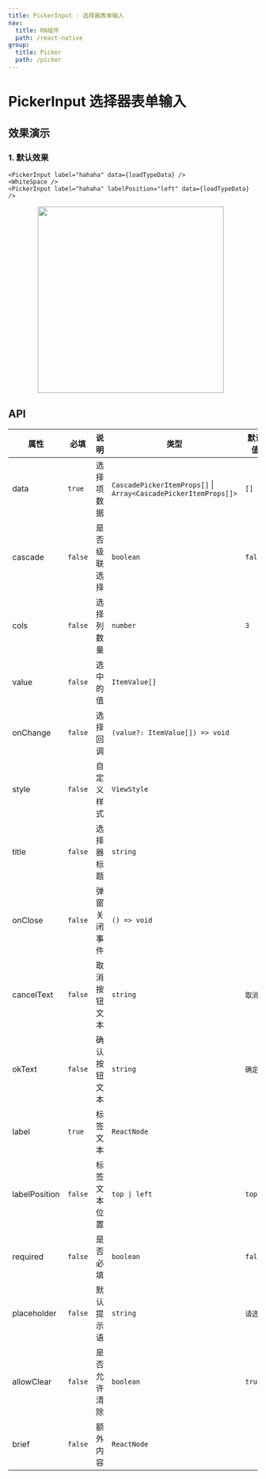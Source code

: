 ```yaml
---
title: PickerInput - 选择器表单输入
nav:
  title: RN组件
  path: /react-native
group:
  title: Picker
  path: /picker
---
```


# PickerInput 选择器表单输入

## 效果演示

### 1. 默认效果

```tsx | pure
<PickerInput label="hahaha" data={loadTypeData} />
<WhiteSpace />
<PickerInput label="hahaha" labelPosition="left" data={loadTypeData} />
```

<center>
  <figure>
    <img
      src="https://td-dev-public.oss-cn-hangzhou.aliyuncs.com/maoyes-app/1644825727475637877.gif"
      style="width: 375px; margin-right: 10px; border: 1px solid #ddd;"
    />
  </figure>
</center>

## API

| 属性          | 必填    | 说明         | 类型                                                            | 默认值   |
| ------------- | ------- | ------------ | --------------------------------------------------------------- | -------- |
| data          | `true`  | 选择项数据   | `CascadePickerItemProps[]` \| `Array<CascadePickerItemProps[]>` | `[]`     |
| cascade       | `false` | 是否级联选择 | `boolean`                                                       | `false`  |
| cols          | `false` | 选择列数量   | `number`                                                        | `3`      |
| value         | `false` | 选中的值     | `ItemValue[]`                                                   |          |
| onChange      | `false` | 选择回调     | `(value?: ItemValue[]) => void`                                 |          |
| style         | `false` | 自定义样式   | `ViewStyle`                                                     |          |
| title         | `false` | 选择器标题   | `string`                                                        |          |
| onClose       | `false` | 弹窗关闭事件 | `() => void`                                                    |          |
| cancelText    | `false` | 取消按钮文本 | `string`                                                        | `取消`   |
| okText        | `false` | 确认按钮文本 | `string`                                                        | `确定`   |
| label         | `true`  | 标签文本     | `ReactNode`                                                     |          |
| labelPosition | `false` | 标签文本位置 | `top \| left`                                                   | `top`    |
| required      | `false` | 是否必填     | `boolean`                                                       | `false`  |
| placeholder   | `false` | 默认提示语   | `string`                                                        | `请选择` |
| allowClear    | `false` | 是否允许清除 | `boolean`                                                       | `true`   |
| brief         | `false` | 额外内容     | `ReactNode`                                                     |          |
